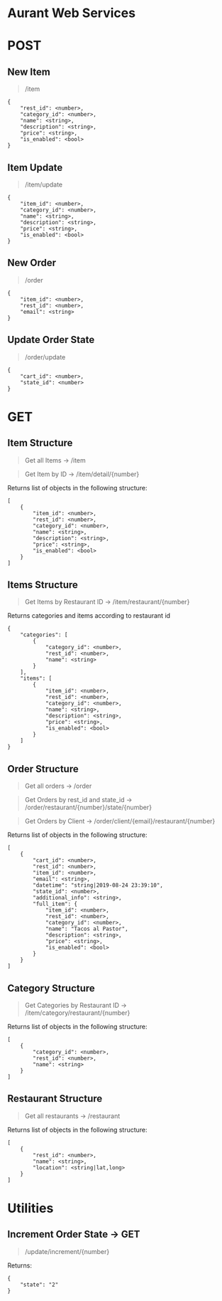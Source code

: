 # Aurant Web Services

# POST

## New Item
>/item

    {
        "rest_id": <number>,
        "category_id": <number>,
        "name": <string>,
        "description": <string>,
        "price": <string>,
        "is_enabled": <bool>
    }

## Item Update
>/item/update

    {
        "item_id": <number>,
        "category_id": <number>,
        "name": <string>,
        "description": <string>,
        "price": <string>,
        "is_enabled": <bool>
    }

## New Order
>/order

    {
        "item_id": <number>,
        "rest_id": <number>,
        "email": <string>
    }

## Update Order State
>/order/update

    {
        "cart_id": <number>,
        "state_id": <number>
    }

# GET

## Item Structure
>Get all Items -> /item

>Get Item by ID -> /item/detail/{number}

Returns list of objects in the following structure:

    [
        {
            "item_id": <number>,
            "rest_id": <number>,
            "category_id": <number>,
            "name": <string>,
            "description": <string>,
            "price": <string>,
            "is_enabled": <bool>
        }
    ]

## Items Structure
>Get Items by Restaurant ID -> /item/restaurant/{number}

Returns categories and items according to restaurant id

    {
        "categories": [
            {
                "category_id": <number>,
                "rest_id": <number>,
                "name": <string>
            }
        ],
        "items": [
            {
                "item_id": <number>,
                "rest_id": <number>,
                "category_id": <number>,
                "name": <string>,
                "description": <string>,
                "price": <string>,
                "is_enabled": <bool>
            }
        ]
    }


## Order Structure
>Get all orders -> /order

>Get Orders by rest_id and state_id -> /order/restaurant/{number}/state/{number}

>Get Orders by Client -> /order/client/{email}/restaurant/{number}

Returns list of objects in the following structure:

    [
        {
            "cart_id": <number>,
            "rest_id": <number>,
            "item_id": <number>,
            "email": <string>,
            "datetime": "string|2019-08-24 23:39:10",
            "state_id": <number>,
            "additional_info": <string>,
            "full_item": {
                "item_id": <number>,
                "rest_id": <number>,
                "category_id": <number>,
                "name": "Tacos al Pastor",
                "description": <string>,
                "price": <string>,
                "is_enabled": <bool>
            }
        }
    ]


## Category Structure
>Get Categories by Restaurant ID -> /item/category/restaurant/{number}

Returns list of objects in the following structure:

    [
        {
            "category_id": <number>,
            "rest_id": <number>,
            "name": <string>
        }
    ]

## Restaurant Structure
>Get all restaurants -> /restaurant

Returns list of objects in the following structure:

    [
        {
            "rest_id": <number>,
            "name": <string>,
            "location": <string|lat,long>
        }
    ]

# Utilities 

## Increment Order State -> GET

>/update/increment/{number}

Returns:

    {
        "state": "2"
    }